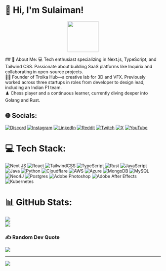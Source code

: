 # 👋 Hi, I'm Sulaiman!
<p align="center"><img width="100" src="https://github.githubassets.com/images/mona-whisper.gif"></p>
## 💫 About Me:
💻 Tech enthusiast specializing in Next.js, TypeScript, and Tailwind CSS. Passionate about building SaaS platforms like Inquirix and collaborating in open-source projects.<br>👨‍💻 Founder of Troika Hub—a creative lab for 3D and VFX. Previously worked across three startups in roles from developer to design lead, including an Indian F1 team.<br>♟️ Chess player and a continuous learner, currently diving deeper into Golang and Rust. <br>


## 🌐 Socials:
[![Discord](https://img.shields.io/badge/Discord-%237289DA.svg?logo=discord&logoColor=white)](https://discord.gg/ImmortalSul) [![Instagram](https://img.shields.io/badge/Instagram-%23E4405F.svg?logo=Instagram&logoColor=white)](https://instagram.com/ImmortalSul) [![LinkedIn](https://img.shields.io/badge/LinkedIn-%230077B5.svg?logo=linkedin&logoColor=white)](https://linkedin.com/in/ImmortalSul) [![Reddit](https://img.shields.io/badge/Reddit-%23FF4500.svg?logo=Reddit&logoColor=white)](https://reddit.com/user/ImmortalSul) [![Twitch](https://img.shields.io/badge/Twitch-%239146FF.svg?logo=Twitch&logoColor=white)](https://twitch.tv/ImmortalSul) [![X](https://img.shields.io/badge/X-black.svg?logo=X&logoColor=white)](https://x.com/ImmortalSul) [![YouTube](https://img.shields.io/badge/YouTube-%23FF0000.svg?logo=YouTube&logoColor=white)](https://youtube.com/@ImmortalSul) 

# 💻 Tech Stack:
![Next JS](https://img.shields.io/badge/Next-black?style=for-the-badge&logo=next.js&logoColor=white) ![React](https://img.shields.io/badge/react-%2320232a.svg?style=for-the-badge&logo=react&logoColor=%2361DAFB) ![TailwindCSS](https://img.shields.io/badge/tailwindcss-%2338B2AC.svg?style=for-the-badge&logo=tailwind-css&logoColor=white) ![TypeScript](https://img.shields.io/badge/typescript-%23007ACC.svg?style=for-the-badge&logo=typescript&logoColor=white) ![Rust](https://img.shields.io/badge/rust-%23000000.svg?style=for-the-badge&logo=rust&logoColor=white) ![JavaScript](https://img.shields.io/badge/javascript-%23323330.svg?style=for-the-badge&logo=javascript&logoColor=%23F7DF1E) ![Java](https://img.shields.io/badge/java-%23ED8B00.svg?style=for-the-badge&logo=openjdk&logoColor=white) ![Python](https://img.shields.io/badge/python-3670A0?style=for-the-badge&logo=python&logoColor=ffdd54) ![Cloudflare](https://img.shields.io/badge/Cloudflare-F38020?style=for-the-badge&logo=Cloudflare&logoColor=white) ![AWS](https://img.shields.io/badge/AWS-%23FF9900.svg?style=for-the-badge&logo=amazon-aws&logoColor=white) ![Azure](https://img.shields.io/badge/azure-%230072C6.svg?style=for-the-badge&logo=microsoftazure&logoColor=white) ![MongoDB](https://img.shields.io/badge/MongoDB-%234ea94b.svg?style=for-the-badge&logo=mongodb&logoColor=white) ![MySQL](https://img.shields.io/badge/mysql-4479A1.svg?style=for-the-badge&logo=mysql&logoColor=white) ![Neo4J](https://img.shields.io/badge/Neo4j-008CC1?style=for-the-badge&logo=neo4j&logoColor=white) ![Postgres](https://img.shields.io/badge/postgres-%23316192.svg?style=for-the-badge&logo=postgresql&logoColor=white) ![Adobe Photoshop](https://img.shields.io/badge/adobe%20photoshop-%2331A8FF.svg?style=for-the-badge&logo=adobe%20photoshop&logoColor=white) ![Adobe After Effects](https://img.shields.io/badge/Adobe%20After%20Effects-9999FF.svg?style=for-the-badge&logo=Adobe%20After%20Effects&logoColor=white) ![Kubernetes](https://img.shields.io/badge/kubernetes-%23326ce5.svg?style=for-the-badge&logo=kubernetes&logoColor=white)
# 📊 GitHub Stats:

![](https://github-readme-streak-stats.herokuapp.com/?user=ImmortalSul&theme=react&hide_border=false)<br/>
![](https://github-readme-stats.vercel.app/api/top-langs/?username=ImmortalSul&theme=react&hide_border=false&include_all_commits=true&count_private=true&layout=compact)

### ✍️ Random Dev Quote
![](https://quotes-github-readme.vercel.app/api?type=vetical&theme=dark)

---
[![](https://visitcount.itsvg.in/api?id=ImmortalSul&icon=2&color=12)](https://visitcount.itsvg.in)

